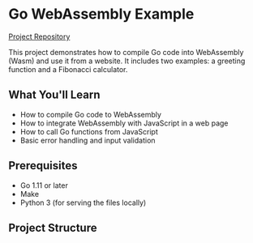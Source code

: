 # Go WebAssembly Example

[Project Repository](https://github.com/edu-samples/golang-wasm-browser)

This project demonstrates how to compile Go code into WebAssembly (Wasm) and use it from a website. It includes two examples: a greeting function and a Fibonacci calculator.

## What You'll Learn

- How to compile Go code to WebAssembly
- How to integrate WebAssembly with JavaScript in a web page
- How to call Go functions from JavaScript
- Basic error handling and input validation

## Prerequisites

- Go 1.11 or later
- Make
- Python 3 (for serving the files locally)

## Project Structure

